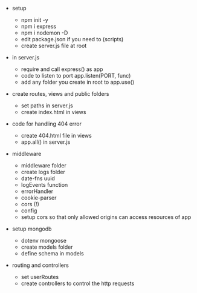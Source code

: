 - setup 
    - npm init -y
    - npm i express
    - npm i nodemon -D
    - edit package.json if you need to (scripts)
    - create server.js file at root
- in server.js 
    - require and call express() as app
    - code to listen to port app.listen(PORT, func)
    - add any folder you create in root to app.use()
- create routes, views and public folders
    - set paths in server.js
    - create index.html in views
- code for handling 404 error
    - create 404.html file in views
    - app.all() in server.js

- middleware
    - middleware folder
    - create logs folder
    - date-fns uuid
    - logEvents function
    - errorHandler
    - cookie-parser
    - cors (!)
    - config
    - setup cors so that only allowed origins can access resources of app

- setup mongodb
    - dotenv mongoose
    - create models folder
    - define schema in models

- routing and controllers
    - set userRoutes 
    - create controllers to control the http requests

